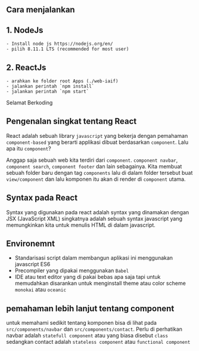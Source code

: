 ## Cara menjalankan

## 1. NodeJs
    - Install node js https://nodejs.org/en/
    - pilih 8.11.1 LTS (recommended for most user)
## 2. ReactJs
    - arahkan ke folder root Apps (./web-iaif)
    - jalankan perintah `npm install`
    - jalankan perintah `npm start`
Selamat Berkoding


## Pengenalan singkat tentang React

React adalah sebuah library `javascript` yang bekerja dengan pemahaman `component-based` yang berarti applikasi dibuat berdasarkan `component`. Lalu apa itu `component`?

Anggap saja sebuah web kita terdiri dari `component`. `component navbar`, `component search`, `component footer` dan lain sebagainya. Kita membuat sebuah folder baru dengan tag `components` lalu di dalam folder tersebut buat `view/component` dan lalu komponen itu akan di render di `component` utama.

## Syntax pada React

Syntax yang digunakan pada react adalah syntax yang dinamakan dengan JSX (JavaScript XML) singkatnya adalah sebuah syntax javascript yang memungkinkan kita untuk menulis HTML di dalam javascript.

## Environemnt

- Standarisasi script dalam membangun aplikasi ini menggunakan javascript ES6
- Precompiler yang dipakai menggunakan `Babel`
- IDE atau text editor yang di pakai bebas apa saja tapi untuk memudahkan disarankan untuk menginstall theme atau color scheme `monokai` atau `oceanic`

## pemahaman lebih lanjut tentang component

untuk memahami sedikit tentang komponen bisa di lihat pada `src/components/navbar` dan `src/components/contact`. Perlu di perhatikan navbar adalah `statefull component` atau yang biasa disebut `class` sedangkan contact adalah `stateless component` atau `functional component`
